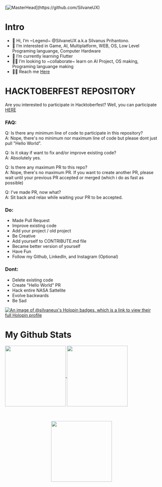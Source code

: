 [![MasterHead]([https://tenor.com/ba0Dg.gif](https://tenor.com/view/barbatos-gundam-gif-14978028))](https://github.com/SilvaneUX)


<h1>Intro</h1>

- 👋 Hi, I’m ~Legend~ @SilvaneUX a.k.a Silvanus Prihantono.
- 👀 I’m interested in Game, AI, Multiplatform, WEB, OS, Low Level Programing languange, Computer Hardware
- 🌱 I’m currently learning Flutter
- 🤝🏼 I’m looking to ~collaborate~ learn on AI Project, OS making, Programing languange making
- 🤙🏼 Reach me [Here](cutt.ly/sux)

<!---
SilvaneUX/SilvaneUX is a ✨ special ✨ repository because its `README.md` (this file) appears on your GitHub profile.
You can click the Preview link to take a look at your changes.


![Anurag's GitHub stats](https://github-readme-stats.vercel.app/api?username=SilvaneUX&show_icons=true&theme=bear)
![Top Langs](https://github-readme-stats.vercel.app/api/top-langs/?username=SilvaneUX&theme=bear)

--->

<h1>HACKTOBERFEST REPOSITORY</h1>

Are you interested to participate in Hacktoberfest? Well, you can participate [HERE](https://github.com/SilvaneUX/donut-test)

<h3>FAQ: </h3>

Q: Is there any minimum line of code to participate in this repository?
<br>
A: Nope, there's no minimum nor maximum line of code but please dont just pull "Hello World".

Q: Is it okay if want to fix and/or improve existing code?
<br>
A: Absolutely yes.

Q: Is there any maximum PR to this repo?
<br>
A: Nope, there's no maximum PR. If you want to create another PR, please wait until your previous PR accepted or merged (which i do as fast as possible)

Q: I've made PR, now what?
<br>
A: Sit back and relax while waiting your PR to be accepted.


<h3>Do: </h3>

- Made Pull Request
- Improve existing code
- Add your project / old project
- Be Creative
- Add yourself to CONTRIBUTE.md file
- Became better version of yourself
- Have Fun
- Follow my Github, LinkedIn, and Instagram (Optional)

<h3>Dont:</h3>

- Delete existing code
- Create "Hello World" PR
- Hack entire NASA Sattelite
- Evolve backwards
- Be Sad

[![An image of @silvaneux's Holopin badges, which is a link to view their full Holopin profile](https://holopin.me/silvaneux)](https://holopin.io/@silvaneux)

<h1>My Github Stats</h1>
<a href="https://github.com/SilvaneUX/">
  <img height=200 align="center" src="https://github-readme-stats.vercel.app/api?username=SilvaneUX&show_icons=true&theme=bear" />
</a>
<a href="https://github.com/SilvaneUX/">
  <img height=200 align="center" src="https://github-readme-stats.vercel.app/api/top-langs/?username=SilvaneUX&theme=bear&layout=compact&langs_count=10&card_width=380" />
</a>
<br>
<br>
<br>
<p align="center">
<a href="https://github.com/SilvaneUX/" style="text-align: center">
  <img height=200 align="center" src="http://github-readme-streak-stats.herokuapp.com?user=SilvaneUX&theme=bear&border_radius=25&date_format=j%20M%5B%20Y%5D&card_width=900" />
</a>
</p>
